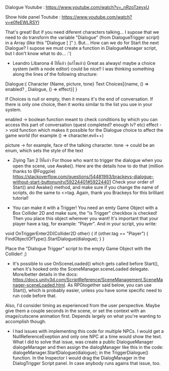 Dialogue
Youtube : https://www.youtube.com/watch?v=_nRzoTzeyxU

Show hide panel
Toutube : https://www.youtube.com/watch?v=e0feEWLRSYI

That's great! But if you need diferent characters talking... I supose that we need to do  transform the variable "Dialogue" (from DialogueTrigger script) in a Array (like this "Dialogue [ ]" ).
But... How can we do for Start the next Dialogue? I supose we must create a function in DialogueManager script, but I don't know what to do... :'(


- Leandro Libarona
4 ปีที่แล้ว (แก้ไขแล้ว)
Great as always! maybe a choice system (with a node editor) could be nice!!
I was thinking something along the lines of the following structure:

Dialogue:{
Character {Name,  picture, tone}
Text
Choices[{name, () => enabled? , Dialogue, () => effect}]
}

If Choices is null or empty, then it means it's the end of conversation.
If there is only one choice, then it works similar to the list you use in your system.

enabled -> boolean function meant to check conditions by which you can access this part of conversation (quest completed? enough lv? etc)
effect -> void function which makes it possible for the Dialogue choice to affect the game world (for example () => character.evil++)

picture -> for example, face of the talking character.
tone -> could be an enum, which sets the style of the text

- Ziying Tan
2 ปีที่แล้ว
For those who want to trigger the dialogue when you open the scene, use Awake(). Here are the details how to do that (million thanks to @Foggzie) https://stackoverflow.com/questions/54481993/brackeys-dialogue-without-start-buttonunity/59224401#59224401 Check your order of Start() and Awake() method, and make sure if you change the name of scripts, do the same to <>tag. 
Again, thank you Brackeys for this brilliant tutorial!

- You can make it with a Trigger! You need an emty Game Object with a Box Collider 2D and make sure, the "is Trigger" checkbox is checked! Then you place this object wherever you want! It's important that your player have a tag, for example: "Player". And in your script, you write:

void OnTriggerEnter2D(Collider2D other)
    {
        if (other.tag == "Player")
        {
            FindObjectOfType<DialogueManager>().StartDialogue(dialogue);
        }
    }

Place the "Dialogue Trigger" script to the empty Game Object with the Collider! ;)
  
  - It's possible to use OnSceneLoaded() which gets called before Start(), when it's hooked onto the SceneManager.sceneLoaded delegate. More/better details in the docs: https://docs.unity3d.com/ScriptReference/SceneManagement.SceneManager-sceneLoaded.html. As RPGtogether said below, you can use Start(), which is probably easier, unless you have some specific need to run code before that. 

Also, I'd consider timing as experienced from the user perspective. Maybe give them a couple seconds in the scene, or set the context with an image/cutscene animation first. Depends largely on what you're wanting to accomplish though.
  
  - I had issues with implementing this code for multiple NPCs. I would get a NullReferenceExeption and only one NPC  at a time would show the text. What I did to solve that issue, was create a public DialogueManager dialogeManager and then assign the dialogManager like this in the code:
dialogeManager.StartDialogue(dialogue); in the TriggerDialogue() function.
In the Inspector I would drag the DialogManager in the DialogTrigger Script panel.
In case anybody runs agains that issue, too.
  
 

